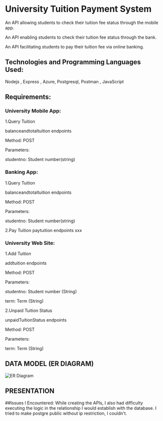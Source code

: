 # University Tuition Payment System
An API allowing students to check their tuition fee status through the mobile app.

An API enabling students to check their tuition fee status through the bank.

An API facilitating students to pay their tuition fee via online banking.

## Technologies and Programming Languages Used:
Nodejs , Express , Azure, Postgresql, Postman , JavaScript

## Requirements:

### University Mobile App:

1.Query Tuition

balanceandtotaltuition endpoints

Method: POST

Parameters:

studentno: Student number(string)

### Banking App:
1.Query Tuition

balanceandtotaltuition endpoints

Method: POST

Parameters: 

studentno: Student number(string)

2.Pay Tuition
paytuition endpoints
xxx

### University Web Site:
1.Add Tuition

addtuition endpoints

Method: POST

Parameters:

studentno: Student number (String)

term: Term (String)

2.Unpaid Tuition Status

unpaidTuitionStatus endpoints

Method: POST

Parameters:

term: Term (String)

## DATA MODEL (ER DIAGRAM)

![ER Diagram](https://github.com/gultenguzel/maya/assets/140374859/24843e46-8597-404a-9a20-e444129dce5c)

## PRESENTATION
##Issues I Encountered:
While creating the APIs, I also had difficulty executing the logic in the relationship I would establish with the database.
I tried to make postgre public without ip restriction, I couldn't.




